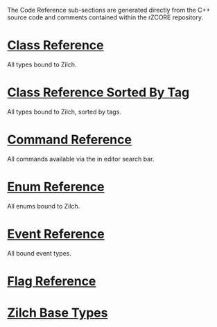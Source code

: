 The Code Reference sub-sections are generated directly from the C++ source code and comments contained within the rZCORE repository.

 # [Class Reference](https://github.com/zeroengineteam/ZeroDocs/blob/master/code_reference/class_reference.markdown)
All types bound to Zilch.

 # [Class Reference Sorted By Tag](https://github.com/zeroengineteam/ZeroDocs/blob/master/code_reference/classes_by_tag_reference.markdown)
All types bound to Zilch, sorted by tags.

 # [Command Reference](https://github.com/zeroengineteam/ZeroDocs/blob/master/code_reference/command_reference.markdown)
All commands available via the in editor search bar.

 # [Enum Reference](https://github.com/zeroengineteam/ZeroDocs/blob/master/code_reference/enum_reference.markdown)
All enums bound to Zilch.

 # [Event Reference](https://github.com/zeroengineteam/ZeroDocs/blob/master/code_reference/event_reference.markdown)
All bound event types.

 # [Flag Reference](https://github.com/zeroengineteam/ZeroDocs/blob/master/code_reference/flags_reference.markdown)

 # [Zilch Base Types](https://github.com/zeroengineteam/ZeroDocs/blob/master/code_reference/zilch_base_types.markdown) 

 